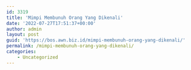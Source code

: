 ```yaml
---
id: 3319
title: 'Mimpi Membunuh Orang Yang Dikenali'
date: '2022-07-27T17:51:37+00:00'
author: admin
layout: post
guid: 'https://bos.awn.biz.id/mimpi-membunuh-orang-yang-dikenali/'
permalink: /mimpi-membunuh-orang-yang-dikenali/
categories:
    - Uncategorized
---
```


